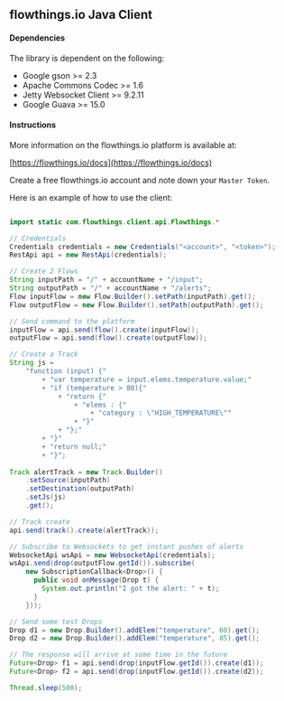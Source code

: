 ## flowthings.io Java Client

#### Dependencies
The library is dependent on the following:

* Google gson >= 2.3
* Apache Commons Codec >= 1.6
* Jetty Websocket Client >= 9.2.11
* Google Guava >= 15.0

#### Instructions
More information on the flowthings.io platform is available at:

[https://flowthings.io/docs](https://flowthings.io/docs)

Create a free flowthings.io account and note down your `Master Token`.

Here is an example of how to use the client:

```java

import static com.flowthings.client.api.Flowthings.*

// Credentials
Credentials credentials = new Credentials("<account>", "<token>");
RestApi api = new RestApi(credentials);

// Create 2 Flows
String inputPath = "/" + accountName + "/input";
String outputPath = "/" + accountName + "/alerts";
Flow inputFlow = new Flow.Builder().setPath(inputPath).get();
Flow outputFlow = new Flow.Builder().setPath(outputPath).get();

// Send command to the platform
inputFlow = api.send(flow().create(inputFlow));
outputFlow = api.send(flow().create(outputFlow));

// Create a Track
String js = 
    "function (input) {"
        + "var temperature = input.elems.temperature.value;"
        + "if (temperature > 80){"
            + "return {"
                + "elems : {" 
                    + "category : \"HIGH_TEMPERATURE\""
                + "}"
            + "};"
        + "}"
        + "return null;"
        + "}";
 
Track alertTrack = new Track.Builder()
	.setSource(inputPath)
	.setDestination(outputPath)
	.setJs(js)
	.get();

// Track create
api.send(track().create(alertTrack));

// Subscribe to Websockets to get instant pushes of alerts
WebsocketApi wsApi = new WebsocketApi(credentials);
wsApi.send(drop(outputFlow.getId()).subscribe(
    new SubscriptionCallback<Drop>() {
      public void onMessage(Drop t) {
        System.out.println("I got the alert: " + t);
      }
    }));

// Send some test Drops
Drop d1 = new Drop.Builder().addElem("temperature", 60).get();
Drop d2 = new Drop.Builder().addElem("temperature", 85).get();

// The response will arrive at some time in the future
Future<Drop> f1 = api.send(drop(inputFlow.getId()).create(d1));
Future<Drop> f2 = api.send(drop(inputFlow.getId()).create(d2));

Thread.sleep(500);
```
